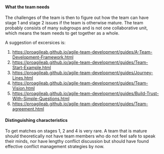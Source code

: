#### What the team needs
The challenges of the team is then to figure out how the team can have stage 1 and stage 2 issues if the team is otherwise mature. The team probably consists of many subgroups and is not one collaborative unit, which means the team needs to get together as a whole.

A suggestion of excersices is:
1. https://proagileab.github.io/agile-team-development/guides/A-Team-Development-Framework.html
2. https://proagileab.github.io/agile-team-development/guides/Team-Start-Example.html
3. https://proagileab.github.io/agile-team-development/guides/Journey-Lines.html
4. https://proagileab.github.io/agile-team-development/guides/Team-Vision.html
5. https://proagileab.github.io/agile-team-development/guides/Build-Trust-With-Simple-Questions.html
6. https://proagileab.github.io/agile-team-development/guides/Team-agreement.html


#### Distinguishing characteristics
To get matches on stages 1, 2 and 4 is very rare. A team that is mature should theoretically not have team members who do not feel safe to speak their minds, nor have lengthy conflict discussion but should have found effective conflict management strategies by now.



